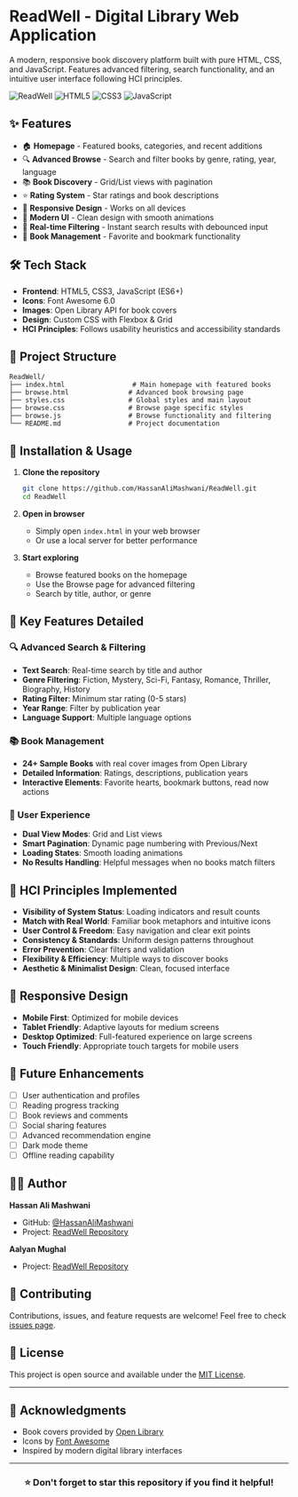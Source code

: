 # ReadWell - Digital Library Web Application

A modern, responsive book discovery platform built with pure HTML, CSS, and JavaScript. Features advanced filtering, search functionality, and an intuitive user interface following HCI principles.

![ReadWell](https://img.shields.io/badge/ReadWell-Digital%20Library-blue)
![HTML5](https://img.shields.io/badge/HTML5-E34F26?style=flat&logo=html5&logoColor=white)
![CSS3](https://img.shields.io/badge/CSS3-1572B6?style=flat&logo=css3&logoColor=white)
![JavaScript](https://img.shields.io/badge/JavaScript-F7DF1E?style=flat&logo=javascript&logoColor=black)

## ✨ Features

- 🏠 **Homepage** - Featured books, categories, and recent additions
- 🔍 **Advanced Browse** - Search and filter books by genre, rating, year, language
- 📚 **Book Discovery** - Grid/List views with pagination
- ⭐ **Rating System** - Star ratings and book descriptions
- 📱 **Responsive Design** - Works on all devices
- 🎨 **Modern UI** - Clean design with smooth animations
- 🔄 **Real-time Filtering** - Instant search results with debounced input
- 📖 **Book Management** - Favorite and bookmark functionality

## 🛠️ Tech Stack

- **Frontend**: HTML5, CSS3, JavaScript (ES6+)
- **Icons**: Font Awesome 6.0
- **Images**: Open Library API for book covers
- **Design**: Custom CSS with Flexbox & Grid
- **HCI Principles**: Follows usability heuristics and accessibility standards

## 📁 Project Structure

```
ReadWell/
├── index.html                 # Main homepage with featured books
├── browse.html               # Advanced book browsing page
├── styles.css                # Global styles and main layout
├── browse.css                # Browse page specific styles
├── browse.js                 # Browse functionality and filtering
└── README.md                 # Project documentation
```

## 🔧 Installation & Usage

1. **Clone the repository**
   ```bash
   git clone https://github.com/HassanAliMashwani/ReadWell.git
   cd ReadWell
   ```

2. **Open in browser**
   - Simply open `index.html` in your web browser
   - Or use a local server for better performance

3. **Start exploring**
   - Browse featured books on the homepage
   - Use the Browse page for advanced filtering
   - Search by title, author, or genre

## 🎯 Key Features Detailed

### 🔍 Advanced Search & Filtering
- **Text Search**: Real-time search by title and author
- **Genre Filtering**: Fiction, Mystery, Sci-Fi, Fantasy, Romance, Thriller, Biography, History
- **Rating Filter**: Minimum star rating (0-5 stars)
- **Year Range**: Filter by publication year
- **Language Support**: Multiple language options

### 📚 Book Management
- **24+ Sample Books** with real cover images from Open Library
- **Detailed Information**: Ratings, descriptions, publication years
- **Interactive Elements**: Favorite hearts, bookmark buttons, read now actions

### 🎨 User Experience
- **Dual View Modes**: Grid and List views
- **Smart Pagination**: Dynamic page numbering with Previous/Next
- **Loading States**: Smooth loading animations
- **No Results Handling**: Helpful messages when no books match filters

## 🎨 HCI Principles Implemented

- **Visibility of System Status**: Loading indicators and result counts
- **Match with Real World**: Familiar book metaphors and intuitive icons
- **User Control & Freedom**: Easy navigation and clear exit points
- **Consistency & Standards**: Uniform design patterns throughout
- **Error Prevention**: Clear filters and validation
- **Flexibility & Efficiency**: Multiple ways to discover books
- **Aesthetic & Minimalist Design**: Clean, focused interface

## 📱 Responsive Design

- **Mobile First**: Optimized for mobile devices
- **Tablet Friendly**: Adaptive layouts for medium screens
- **Desktop Optimized**: Full-featured experience on large screens
- **Touch Friendly**: Appropriate touch targets for mobile users

## 🔮 Future Enhancements

- [ ] User authentication and profiles
- [ ] Reading progress tracking
- [ ] Book reviews and comments
- [ ] Social sharing features
- [ ] Advanced recommendation engine
- [ ] Dark mode theme
- [ ] Offline reading capability

## 👨‍💻 Author

**Hassan Ali Mashwani**
- GitHub: [@HassanAliMashwani](https://github.com/HassanAliMashwani)
- Project: [ReadWell Repository](https://github.com/HassanAliMashwani/ReadWell)
  
**Aalyan Mughal**
- Project: [ReadWell Repository](https://github.com/HassanAliMashwani/ReadWell)

## 🤝 Contributing

Contributions, issues, and feature requests are welcome! Feel free to check [issues page](https://github.com/HassanAliMashwani/ReadWell/issues).

## 📄 License

This project is open source and available under the [MIT License](LICENSE).

---

## 🎊 Acknowledgments

- Book covers provided by [Open Library](https://openlibrary.org/)
- Icons by [Font Awesome](https://fontawesome.com/)
- Inspired by modern digital library interfaces

---

<div align="center">

### ⭐ Don't forget to star this repository if you find it helpful!

</div>
